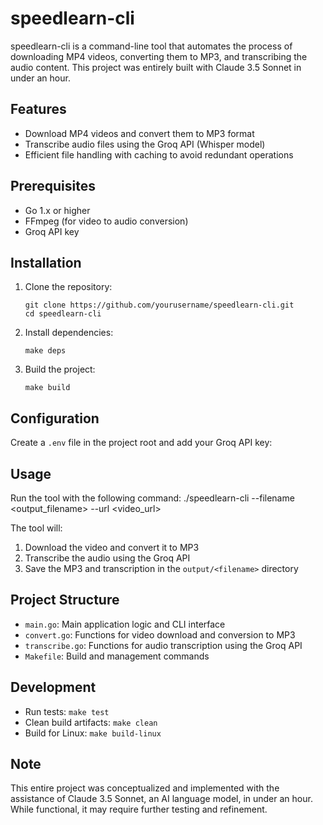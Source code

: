 # speedlearn-cli

speedlearn-cli is a command-line tool that automates the process of downloading MP4 videos, converting them to MP3, and transcribing the audio content. This project was entirely built with Claude 3.5 Sonnet in under an hour.

## Features

- Download MP4 videos and convert them to MP3 format
- Transcribe audio files using the Groq API (Whisper model)
- Efficient file handling with caching to avoid redundant operations

## Prerequisites

- Go 1.x or higher
- FFmpeg (for video to audio conversion)
- Groq API key

## Installation

1. Clone the repository:
   ```
   git clone https://github.com/yourusername/speedlearn-cli.git
   cd speedlearn-cli
   ```

2. Install dependencies:
   ```
   make deps
   ```

3. Build the project:
   ```
   make build
   ```

## Configuration

Create a `.env` file in the project root and add your Groq API key:


## Usage

Run the tool with the following command:
./speedlearn-cli --filename <output_filename> --url <video_url>


The tool will:
1. Download the video and convert it to MP3
2. Transcribe the audio using the Groq API
3. Save the MP3 and transcription in the `output/<filename>` directory

## Project Structure

- `main.go`: Main application logic and CLI interface
- `convert.go`: Functions for video download and conversion to MP3
- `transcribe.go`: Functions for audio transcription using the Groq API
- `Makefile`: Build and management commands

## Development

- Run tests: `make test`
- Clean build artifacts: `make clean`
- Build for Linux: `make build-linux`

## Note

This entire project was conceptualized and implemented with the assistance of Claude 3.5 Sonnet, an AI language model, in under an hour. While functional, it may require further testing and refinement.